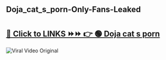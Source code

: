 
 ## Doja_cat_s_porn-Only-Fans-Leaked

# <h2><a href="https://clipsfans.com/Doja_cat_s_porn&ref=git">🔗 Click to LINKS ⏩⏩ 👉 🟢 Doja cat s porn </a></h2>

<a href="https://clipsfans.com/Doja_cat_s_porn&ref=git" rel="nofollow" data-target="animated-image.originalLink"><img src="https://i.ibb.co.com/xMMVF88/686577567.gif" alt="Viral Video Original" style="max-width: 100%; display: inline-block;" data-target="animated-image.originalImage"></a>
